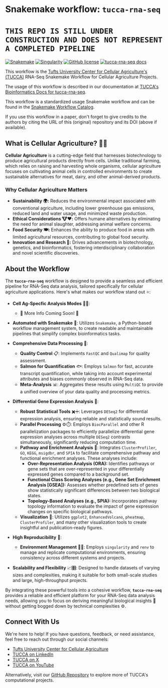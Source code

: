 # Snakemake workflow: `tucca-rna-seq`

# `THIS REPO IS STILL UNDER CONSTRUCTION AND DOES NOT REPRESENT A COMPLETED PIPELINE`

[![Snakemake](https://img.shields.io/badge/snakemake-≥8.27.1-brightgreen.svg)](https://snakemake.github.io)
[![Singularity](https://img.shields.io/badge/singularity-≥3.8.4-brightgreen.svg)](https://snakemake.github.io)
[![GitHub license](https://img.shields.io/github/license/benjibromberg/tucca-rna-seq?color=orange)](https://github.com/benjibromberg/tucca-rna-seq/blob/main/LICENSE)
[![tucca-rna-seq docs](https://img.shields.io/badge/documentation-tucca--rna--seq_docs-blue)](https://tucca-cellag.github.io/tucca-rna-seq/introduction)

This workflow is the
[Tufts University Center for Cellular Agriculture's (TUCCA)](https://cellularagriculture.tufts.edu/) RNA-Seq Snakemake
Workflow for Cellular Agriculture Projects.

The usage of this workflow is described in our documentation at [TUCCA's Bioinformatics Docs for tucca-rna-seq](https://tucca-cellag.github.io/tucca-rna-seq/introduction).

This workflow is a standardized usage Snakemake workflow and can be found in
the [Snakemake Workflow Catalog](https://snakemake.github.io/snakemake-workflow-catalog/docs/workflows/tucca-cellag%20tucca-rna-seq.html).

If you use this workflow in a paper, don't forget to give credits to the authors
by citing the URL of this (original) repository and its DOI (above if
available).

## What is Cellular Agriculture? 🧬🌱

**Cellular Agriculture** is a cutting-edge field that harnesses biotechnology
to produce agricultural products directly from cells. Unlike traditional
farming, which relies on raising and harvesting whole organisms, cellular
agriculture focuses on cultivating animal cells in controlled environments to
create sustainable alternatives for meat, dairy, and other animal-derived
products.

### **Why Cellular Agriculture Matters**

- **Sustainability 🌍:** Reduces the environmental impact associated with
  conventional agriculture, including lower greenhouse gas emissions, reduced
  land and water usage, and minimized waste production.
- **Ethical Considerations 🐮❤️:** Offers humane alternatives by eliminating the
  need for animal slaughter, addressing animal welfare concerns.
- **Food Security 🍽️:** Enhances the ability to produce food in areas with
  limited agricultural resources, contributing to global food security.
- **Innovation and Research 🔬:** Drives advancements in biotechnology,
  genetics, and bioinformatics, fostering interdisciplinary collaboration and
  novel scientific discoveries.

## About the Workflow

The **`tucca-rna-seq`** workflow is designed to provide a seamless and efficient
pipeline for RNA-Seq data analysis, tailored specifically for cellular
agriculture applications. Here's what makes our workflow stand out ⭐:

- **Cell Ag-Specfic Analysis Modes** 🥩🍔:
  - 🚧 More Info Coming Soon! 🚧

- **Automated with Snakemake** 🐍: Utilizes `Snakemake`, a Python-based workflow
management system, to create readable and maintainable pipelines that simplify
complex bioinformatics tasks.
  
- **Comprehensive Data Processing** 📂:
  - **Quality Control** 📋: Implements `FastQC` and `Qualimap` for quality
    assessment.
  - **Salmon for Quantification** 🐟: Employs `Salmon` for fast, accurate
    transcript quantification, while taking into account experimental attributes
    and biases commonly observed in RNA-Seq data.
  - **Meta-Analysis** 📊: Aggregates these results using `MultiQC` to provide a
    unified overview of your data quality and processing metrics.
  
- **Differential Gene Expression Analysis** 🧬:
  - **Robust Statistical Tools** ✖️➗: Leverages `DESeq2` for differential
    expression analysis, ensuring reliable and statistically sound results.
  - **Parallel Processing** ⚙️⏱️: Employs `BiocParallel` and other R
    parallelization packages to efficiently parallelize differential gene
    expression analyses across multiple `DESeq2` contrasts simultaneously,
    significantly reducing computation time.
  - **Pathway and Enrichment Analysis** 🧩: Integrates `ClusterProfiler`, `GO`,
    `KEGG`, `msigdbr`, and `SPIA` to facilitate comprehensive pathway and
    functional enrichment analyses. These analyses include:
    - **Over-Representation Analysis (ORA):** Identifies pathways or gene sets
      that are over-represented in your differentially expressed genes compared
      to a background set.
    - **Functional Class Scoring Analyses (e.g., Gene Set Enrichment Analysis
      [GSEA]):** Assesses whether predefined sets of genes show statistically
      significant differences between two biological states.
    - **Topology-Based Analyses (e.g., SPIA):** Incorporates pathway topology
      information to evaluate the impact of gene expression changes on specific
      biological pathways.
  - **Visualization** 📸: Utilizes `ggplot2`, `EnhancedVolcano`, `pheatmap`,
    `ClusterProfiler`, and many other visualization tools to create insightful
    and publication-ready figures.
  
- **High Reproducibility** 🔄:
  - **Environment Management** 🔧🌐: Employs `singularity` and `renv` to manage and
    replicate computational environments, ensuring consistency across different
    systems and projects.

- **Scalability and Flexibility** 📈🎛️: Designed to handle datasets of varying
  sizes and complexities, making it suitable for both small-scale studies and
  large, high-throughput projects.

By integrating these powerful tools into a cohesive workflow,
**`tucca-rna-seq`** provides a reliable and efficient platform for your RNA-Seq
data analysis needs, allowing you to focus on deriving meaningful biological
insights 🧠 without getting bogged down by technical complexities ⚙️.

## Connect With Us

We're here to help! If you have questions, feedback, or need assistance, feel
free to reach out through our social channels:

- [Tufts University Center for Cellular Agriculture](https://cellularagriculture.tufts.edu/)
- [TUCCA on LinkedIn](https://www.linkedin.com/company/tufts-cell-ag/)
- [TUCCA on X](https://twitter.com/tuftscellag)
- [TUCCA on YouTube](https://www.youtube.com/channel/UC29F8uqsu_K7aRxOgjfG_HQ)

Alternatively, visit our [GitHub Repository](https://github.com/tucca-cellag)
to explore more of TUCCA's computational projects.
